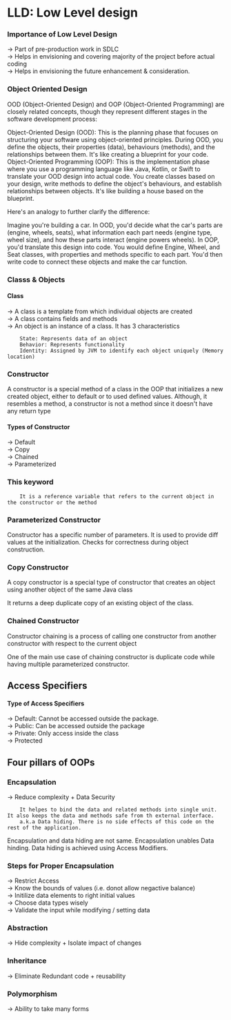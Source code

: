 # LLD: Low Level design 

### Importance of Low Level Design 

&rarr; Part of pre-production work in SDLC  
&rarr; Helps in envisioning and covering majority of the project before 
actual coding  
&rarr; Helps in envisioning the future enhancement & consideration. 


### Object Oriented Design
OOD (Object-Oriented Design) and OOP (Object-Oriented Programming) are closely related concepts, though they represent different stages in the software development process:

Object-Oriented Design (OOD): This is the planning phase that focuses on structuring your software using object-oriented principles. During OOD, you define the objects, their properties (data), behaviours (methods), and the relationships between them. It's like creating a blueprint for your code.
Object-Oriented Programming (OOP): This is the implementation phase where you use a programming language like Java, Kotlin, or Swift to translate your OOD design into actual code. You create classes based on your design, write methods to define the object's behaviours, and establish relationships between objects. It's like building a house based on the blueprint.

Here's an analogy to further clarify the difference:

Imagine you're building a car.
In OOD, you'd decide what the car's parts are (engine, wheels, seats), what information each part needs (engine type, wheel size), and how these parts interact (engine powers wheels).
In OOP, you'd translate this design into code. You would define Engine, Wheel, and Seat classes, with properties and methods specific to each part. You'd then write code to connect these objects and make the car function.  

### Classs & Objects

#### Class 

&rarr; A class is a template from which individual objects are created  
&rarr; A class contains fields and methods  
&rarr; An object is an instance of a class. It has 3 characteristics 

        State: Represents data of an object
        Behavior: Represents functionality
        Identity: Assigned by JVM to identify each object uniquely (Memory location)

### Constructor

A constructor is a special method of a class in the OOP that initializes a new created object, either to default or to used defined values.
Although, it resembles a method, a constructor is not a method since it doesn't have any return type  

#### Types of Constructor
&rarr; Default  
&rarr; Copy  
&rarr; Chained  
&rarr; Parameterized  


### This keyword  
        It is a reference variable that refers to the current object in the constructor or the method


### Parameterized Constructor

Constructor has a specific number of parameters. It is used to provide diff values at the initialization. Checks for correctness during object construction.  

### Copy Constructor 

A copy constructor is a special type of constructor that creates an object using another object of the same Java class

It returns a deep duplicate copy of an existing object of the class. 


### Chained Constructor 

Constructor chaining is a process of calling one constructor from another constructor with respect to the current object

One of the main use case of chaining constructor is duplicate code while having multiple parameterized constructor. 

## Access Specifiers 

#### Type of Access Specifiers

&rarr; Default: Cannot be accessed outside the package.  
&rarr; Public: Can be accessed outside the package  
&rarr; Private: Only access inside the class  
&rarr; Protected

## Four pillars of OOPs

### Encapsulation  
&rarr; Reduce complexity + Data Security  

        It helpes to bind the data and related methods into single unit. It also keeps the data and methods safe from th external interface. 
        a.k.a Data hiding. There is no side effects of this code on the rest of the application.
Encapsulation and data hiding are not same. Encapsulation unables Data hinding. 
Data hiding is achieved using Access Modifiers. 

### Steps for Proper Encapsulation 

&rarr; Restrict Access  
&rarr; Know the bounds of values (i.e. donot allow negactive balance)  
&rarr; Initilize data elements to right initial values  
&rarr; Choose data types wisely  
&rarr; Validate the input while modifying / setting data 


### Abstraction 
&rarr; Hide complexity + Isolate impact of changes  


### Inheritance
&rarr; Eliminate Redundant code + reusability

### Polymorphism 
&rarr; Ability to take many forms












